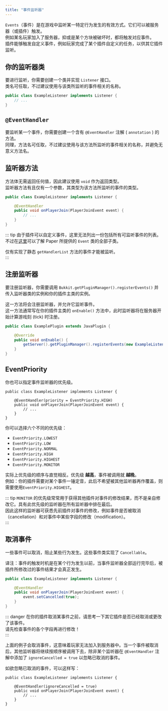 ```yaml
---
title: "事件监听器"
---
```


 `Events`（事件）是在游戏中监听某一特定行为发生的有效方式。它们可以被服务器（或插件）触发。  
例如某名玩家加入了服务器，抑或是某个方块被破坏时，都将触发对应事件。  
插件能够触发自定义事件，例如玩家完成了某个插件自定义的任务，以供其它插件监听。  

## 你的监听器类

要进行监听，你需要创建一个类并实现 `Listener` 接口。  
类名可任取，不过建议使用与该类所监听的事件相关的名称。  

```java
public class ExampleListener implements Listener {
    // ...
}
```

## `@EventHandler`

要监听某一个事件，你需要创建一个含有 `@EventHandler` 注解 ( `annotation` ) 的方法。  
同理，方法名可任取，不过建议使用与该方法所监听的事件相关的名称，并避免无意义方法名。  

## 监听器方法

方法体无需返回任何值，因此建议使用 `void` 作为返回类型。  
监听器方法有且仅有一个参数，其类型为该方法所监听的事件的类型。      
   
```java
public class ExampleListener implements Listener {

    @EventHandler
    public void onPlayerJoin(PlayerJoinEvent event) {
        // ...
    }
}
```

::: tip
由于插件可以自定义事件，这里无法列出一份包括所有可监听事件的列表。不过在[这里](https://jd.papermc.io/paper/1.19/org/bukkit/event/Event.html)可以了解 Paper 所提供的 `Event` 类的全部子类。  
   
仅有实现了静态 `getHandlerList` 方法的事件才能被监听。   
:::

## 注册监听器

要注册监听器，你需要调用 `Bukkit.getPluginManager().registerEvents()` 并传入监听器类的实例和你的插件主类的实例。  
  
这一方法将会注册监听器，并允许它监听事件。    
这一方法通常写在你的插件主类的 `onEnable()` 方法中，此时监听器将在服务器开始计算游戏刻 (tick) 时注册。  

```java
public class ExamplePlugin extends JavaPlugin {

    @Override
    public void onEnable() {
        getServer().getPluginManager().registerEvents(new ExampleListener(), this);
    }
}
```

## EventPriority

你也可以指定事件监听器的优先级。  
    
```
public class ExampleListener implements Listener {

    @EventHandler(priority = EventPriority.HIGH)
    public void onPlayerJoin(PlayerJoinEvent event) {
        // ...
    }
}
```
你可以选择六个不同的优先级：
- `EventPriority.LOWEST`
- `EventPriority.LOW`
- `EventPriority.NORMAL`
- `EventPriority.HIGH`
- `EventPriority.HIGHEST`
- `EventPriority.MONITOR`

实际上优先级的顺序与直觉相反。优先级 **越高**，事件被调用就 **越晚**。  
例如：你的插件需要对某个事件一锤定音，此后不希望被其他监听器再作覆盖，则需要使用`EventPriority.HIGHEST`。

::: tip
`MONITOR` 的优先级常常用于获得其他插件对事件的修改结果，而不是亲自修改它。具有此优先级的监听器在所有监听器中排在最后。  
因此这样的监听器可获悉先前插件对事件的修改，例如事件是否被取消（cancellation）和对事件中某些字段的修改（modification）。  
:::

## 取消事件

一些事件可以取消，阻止某些行为发生。这些事件类实现了 `Cancellable`。  

译注：事件的触发时机是在某个行为发生以前，当事件监听器全部运行完毕后，被插件所修改过的事件结果才会真正发生。
    
```java
public class ExampleListener implements Listener {

    @EventHandler
    public void onPlayerJoin(PlayerJoinEvent event) {
        event.setCancelled(true);
    }
}
```

::: danger 
在你的插件取消某事件之前，请思考一下其它插件是否已经取消或更改了该事件。    
请先检查事件的各个字段再进行修改！    
:::
  
上面的例子会取消事件，这意味着玩家无法加入到服务器中。当一个事件被取消后，其他监听器将继续按顺序被调用下去，除非某个监听器在 `@EventHandler` 注解中添加了 `ignoreCancelled = true` 以忽略已取消的事件。    
  
如欲忽略已取消的事件，可以这样写：  
```
public class ExampleListener implements Listener {

    @EventHandler(ignoreCancelled = true)
    public void onPlayerJoin(PlayerJoinEvent event) {
        // ...
    }
}
```
